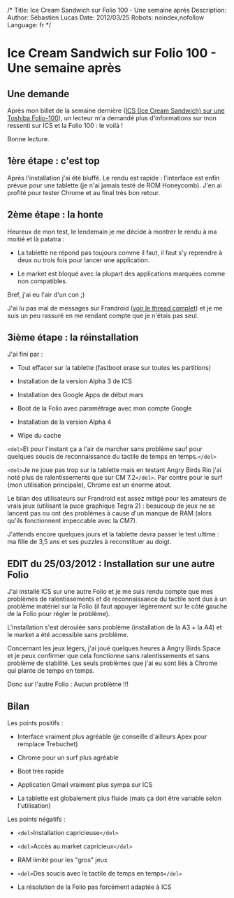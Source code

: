 /*
Title: Ice Cream Sandwich sur Folio 100 - Une semaine après
Description: 
Author: Sébastien Lucas
Date: 2012/03/25
Robots: noindex,nofollow
Language: fr
*/
# Ice Cream Sandwich sur Folio 100 - Une semaine après

## Une demande
Après mon billet de la semaine dernière ([ICS (Ice Cream Sandwich) sur une Toshiba Folio-100](/blog/ice-cream-sandwich-folio-100)), un lecteur m'a demandé plus d'informations sur mon ressenti sur ICS et la Folio 100 : le voilà !

Bonne lecture.

## 1ère étape : c'est top

Après l'installation j'ai été bluffé. Le rendu est rapide : l'interface est enfin prévue pour une tablette (je n'ai jamais testé de ROM Honeycomb). J'en ai profité pour tester Chrome et au final très bon retour.
## 2ème étape : la honte

Heureux de mon test, le lendemain je me décide à montrer le rendu à ma moitié et là patatra :

*	La tablette ne répond pas toujours comme il faut, il faut s'y reprendre à deux ou trois fois pour lancer une application.

*	Le market est bloqué avec la plupart des applications marquées comme non compatibles.

Bref, j'ai eu l'air d'un con ;)

J'ai lu pas mal de messages sur Frandroid ([voir le thread complet](http://forum.frandroid.com/topic/90378-devwip-ics-cm9-403-alpha-3-31-kernel-last-update-04032012/)) et je me suis un peu rassuré en me rendant compte que je n'étais pas seul.
## 3ième étape : la réinstallation

J'ai fini par :

*	Tout effacer sur la tablette (fastboot erase sur toutes les partitions)

*	Installation de la version Alpha 3 de ICS

*	Installation des Google Apps de début mars

*	Boot de la Folio avec paramétrage avec mon compte Google

*	Installation de la version Alpha 4

*	Wipe du cache

`<del>`Et pour l'instant ça a l'air de marcher sans problème sauf pour quelques soucis de reconnaissance du tactile de temps en temps.`</del>` 

`<del>`Je ne joue pas trop sur la tablette mais en testant Angry Birds Rio j'ai noté plus de ralentissements que sur CM 7.2`</del>`. Par contre pour le surf (mon utilisation principale), Chrome est un énorme atout.

Le bilan des utilisateurs sur Frandroid est assez mitigé pour les amateurs de vrais jeux (utilisant la puce graphique Tegra 2) : beaucoup de jeux ne se lancent pas ou ont des problèmes à cause d'un manque de RAM (alors qu'ils fonctionnent impeccable avec la CM7).

J'attends encore quelques jours et la tablette devra passer le test ultime : ma fille de 3,5 ans et ses puzzles à reconstituer au doigt.

## EDIT du 25/03/2012 : Installation sur une autre Folio

J'ai installé ICS sur une autre Folio et je me suis rendu compte que mes problèmes de ralentissements et de reconnaissance du tactile sont dus à un problème matériel sur la Folio (il faut appuyer légèrement sur le côté gauche de la Folio pour régler le problème).

L'installation s'est déroulée sans problème (installation de la A3 + la A4) et le market a été accessible sans problème.

Concernant les jeux légers, j'ai joué quelques heures à Angry Birds Space et je peux confirmer que cela fonctionne sans ralentissements et sans problème de stabilité. Les seuls problèmes que j'ai eu sont liés à Chrome qui plante de temps en temps.

Donc sur l'autre Folio : Aucun problème !!!

## Bilan

Les points positifs :

*	Interface vraiment plus agréable (je conseille d'ailleurs Apex pour remplace Trebuchet)

*	Chrome pour un surf plus agréable

*	Boot très rapide

*	Application Gmail vraiment plus sympa sur ICS

*	La tablette est globalement plus fluide (mais ça doit être variable selon l'utilisation)

Les points négatifs :

*	`<del>`Installation capricieuse`</del>`

*	`<del>`Accès au market capricieux`</del>`

*	RAM limité pour les "gros" jeux

*	`<del>`Des soucis avec le tactile de temps en temps`</del>`

*	La résolution de la Folio pas forcément adaptée à ICS
